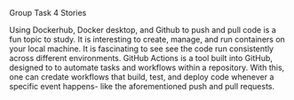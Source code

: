 Group Task 4 Stories

Using Dockerhub, Docker desktop, and Github to push and pull code is a fun topic to study. It is interesting to create, manage, and run containers on your local machine. It is fascinating to see see the code run consistently across different environments. GitHub Actions is a tool built into GitHub, designed to to automate tasks and workflows within a repository. With this, one can credate workflows that build, test, and deploy code whenever a specific event happens- like the aforementioned push and pull requests.
